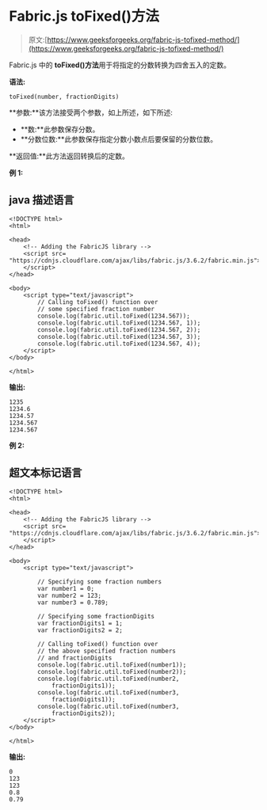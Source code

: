 # Fabric.js toFixed()方法

> 原文:[https://www.geeksforgeeks.org/fabric-js-tofixed-method/](https://www.geeksforgeeks.org/fabric-js-tofixed-method/)

Fabric.js 中的 **toFixed()方法**用于将指定的分数转换为四舍五入的定数。

**语法:**

```
toFixed(number, fractionDigits)
```

**参数:**该方法接受两个参数，如上所述，如下所述:

*   **数:**此参数保存分数。
*   **分数位数:**此参数保存指定分数小数点后要保留的分数位数。

**返回值:**此方法返回转换后的定数。

**例 1:**

## java 描述语言

```
<!DOCTYPE html>
<html>

<head>
    <!-- Adding the FabricJS library -->
    <script src=
"https://cdnjs.cloudflare.com/ajax/libs/fabric.js/3.6.2/fabric.min.js">
    </script>
</head>

<body>
    <script type="text/javascript">
        // Calling toFixed() function over
        // some specified fraction number
        console.log(fabric.util.toFixed(1234.567));
        console.log(fabric.util.toFixed(1234.567, 1));
        console.log(fabric.util.toFixed(1234.567, 2));
        console.log(fabric.util.toFixed(1234.567, 3));
        console.log(fabric.util.toFixed(1234.567, 4));
    </script>
</body>

</html>
```

**输出:**

```
1235
1234.6
1234.57
1234.567
1234.567
```

**例 2:**

## 超文本标记语言

```
<!DOCTYPE html>
<html>

<head>
    <!-- Adding the FabricJS library -->
    <script src=
"https://cdnjs.cloudflare.com/ajax/libs/fabric.js/3.6.2/fabric.min.js">
    </script>
</head>

<body>
    <script type="text/javascript">

        // Specifying some fraction numbers
        var number1 = 0;
        var number2 = 123;
        var number3 = 0.789;

        // Specifying some fractionDigits
        var fractionDigits1 = 1;
        var fractionDigits2 = 2;

        // Calling toFixed() function over
        // the above specified fraction numbers
        // and fractionDigits
        console.log(fabric.util.toFixed(number1));
        console.log(fabric.util.toFixed(number2));
        console.log(fabric.util.toFixed(number2,
            fractionDigits1));
        console.log(fabric.util.toFixed(number3,
            fractionDigits1));
        console.log(fabric.util.toFixed(number3,
            fractionDigits2));
    </script>
</body>

</html>
```

**输出:**

```
0
123
123
0.8
0.79
```